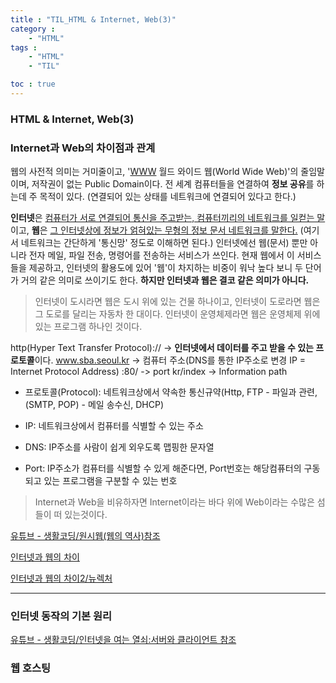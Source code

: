 ```yaml
---
title : "TIL_HTML & Internet, Web(3)"
category : 
    - "HTML"
tags : 
    - "HTML"
    - "TIL"

toc : true
---
```

<h3>HTML & Internet, Web(3)</h3>

### Internet과 Web의 차이점과 관계

웹의 사전적 의미는 거미줄이고, '<u>WWW</u> 월드 와이드 웹(World Wide Web)'의 줄임말이며, 저작권이 없는 Public Domain이다. 전 세계 컴퓨터들을 연결하여 <b>정보 공유</b>를 하는데 주 목적이 있다. (연결되어 있는 상태를 네트워크에 연결되어 있다고 한다.)

<b>인터넷</b>은 <u>컴퓨터가 서로 연결되어 통신을 주고받는, 컴퓨터끼리의 네트워크를 일컫는 말</u>이고, <b>웹</b>은 <u>그 인터넷상에 정보가 얽혀있는 무형의 정보 문서 네트워크를 말한다.</u> (여기서 네트워크는 간단하게 '통신망' 정도로 이해하면 된다.) 인터넷에선 웹(문서) 뿐만 아니라 전자 메일, 파일 전송, 명령어를 전송하는 서비스가 쓰인다. 현재 웹에서 이 서비스들을 제공하고, 인터넷의 활용도에 있어 '웹'이 차지하는 비중이 워낙 높다 보니 두 단어가 거의 같은 의미로 쓰이기도 한다. <b>하지만 인터넷과 웹은 결코 같은 의미가 아니다.</b>

>인터넷이 도시라면 웹은 도시 위에 있는 건물 하나이고, 인터넷이 도로라면 웹은 그 도로를 달리는 자동차 한 대이다. 인터넷이 운영체제라면 웹은 운영체제 위에 있는 프로그램 하나인 것이다.

http(Hyper Text Transfer Protocol):// -> <b>인터넷에서 데이터를 주고 받을 수 있는 프로토콜</b>이다.
www.sba.seoul.kr -> 컴퓨터 주소(DNS를 통한 IP주소로 변경 IP = Internet Protocol Address)
:80/ -> port
kr/index -> Information path

* 프로토콜(Protocol): 네트워크상에서 약속한 통신규약(Http, FTP - 파일과 관련, (SMTP, POP) - 메일 송수신, DHCP)

* IP: 네트워크상에서 컴퓨터를 식별할 수 있는 주소
* DNS: IP주소를 사람이 쉽게 외우도록 맵핑한 문자열
* Port: IP주소가 컴퓨터를 식별할 수 있게 해준다면, Port번호는 해당컴퓨터의 구동되고 있는 프로그램을 구분할 수 있는 번호

>Internet과 Web을 비유하자면 Internet이라는 바다 위에 Web이라는 수많은 섬들이 떠 있는것이다.

[유튜브 - 생활코딩/원시웹(웹의 역사)참조](https://www.youtube.com/watch?v=pYOEy_mAMpI&list=PLuHgQVnccGMDZP7FJ_ZsUrdCGH68ppvPb&index=16)

[인터넷과 웹의 차이](https://www.betterweb.or.kr/blog/%EC%9B%B9%EA%B3%BC-%EC%9B%B9-%EA%B2%80%EC%83%89-%EC%9B%B9%EC%9D%B4%EB%9E%80-%EB%AC%B4%EC%97%87%EC%9D%B8%EA%B0%80/)

[인터넷과 웹의 차이2/뉴렉처](https://www.youtube.com/watch?v=VTqXe3ycOeY&list=PLq8wAnVUcTFUffyIZTTV0LZr1RrfQEuHX&index=2)

---

### 인터넷 동작의 기본 원리

[유튜브 - 생활코딩/인터넷을 여는 열쇠:서버와 클라이언트 참조](https://www.youtube.com/watch?v=yBPyzaccbkc&list=PLuHgQVnccGMDZP7FJ_ZsUrdCGH68ppvPb&index=18&t=1s)

### 웹 호스팅
